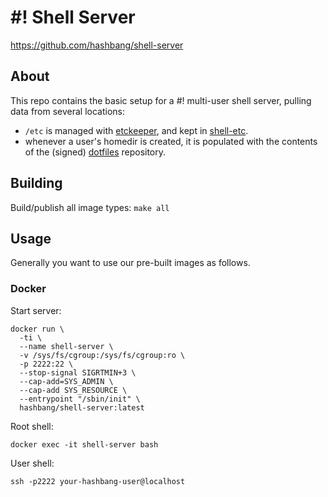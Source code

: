 # #! Shell Server #

<https://github.com/hashbang/shell-server>

## About ##

This repo contains the basic setup for a #! multi-user shell server,
pulling data from several locations:
- `/etc` is managed with [etckeeper], and kept in [shell-etc].
- whenever a user's homedir is created, it is populated with
  the contents of the (signed) [dotfiles] repository.

## Building ##

  Build/publish all image types:
  ```make all```

## Usage ##

Generally you want to use our pre-built images as follows.

### Docker ###

  Start server:
  ```
  docker run \
    -ti \
    --name shell-server \
    -v /sys/fs/cgroup:/sys/fs/cgroup:ro \
    -p 2222:22 \
    --stop-signal SIGRTMIN+3 \
    --cap-add=SYS_ADMIN \
    --cap-add SYS_RESOURCE \
    --entrypoint "/sbin/init" \
    hashbang/shell-server:latest
  ```

  Root shell:
  ```
  docker exec -it shell-server bash
  ```

  User shell:
  ```
  ssh -p2222 your-hashbang-user@localhost
  ```

[etckeeper]: http://etckeeper.branchable.com/
[shell-etc]: https://github.com/hashbang/shell-etc/
[dotfiles]:  https://github.com/hashbang/dotfiles/
